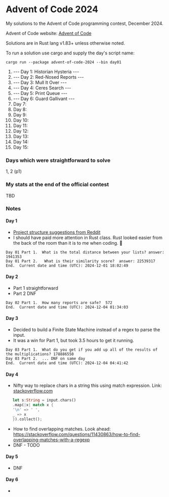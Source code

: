 # Advent of Code 2024
My solutions to the Advent of Code programming contest, December 2024.

Advent of Code website:  [Advent of Code](https://adventofcode.com)

Solutions are in Rust lang v1.83+ unless otherwise noted.

To run a solution use cargo and supply the day's script name:
```shell
cargo run --package advent-of-code-2024 --bin day01
```

1. --- Day 1: Historian Hysteria ---
2. --- Day 2: Red-Nosed Reports --- 
3. --- Day 3: Mull It Over --- 
4. --- Day 4: Ceres Search ---
5. --- Day 5: Print Queue --- 
6. --- Day 6: Guard Gallivant ---
7. Day  7:  
8. Day  8:  
9. Day  9:  
10. Day 10: 
11. Day 11: 
12. Day 12: 
13. Day 13: 
14. Day 14: 
15. Day 15: 

### Days which were straightforward to solve
1, 2 (p1)

### My stats at the end of the official contest
TBD

### Notes

#### Day 1
- [Project structure suggestions from Reddit](https://www.reddit.com/r/adventofcode/comments/zikosa/how_to_organize_rust_code_for_advent_of_code/)
- I should have paid more attention in Rust class.  Rust looked easier from the back of the room than it is to me when coding. 🙂

```text
Day 01 Part 1.  What is the total distance between your lists? answer: 1941353
Day 01 Part 2.   What is their similarity score?  answer: 22539317
End.  Current date and time (UTC): 2024-12-01 18:02:49
```

#### Day 2
- Part 1 straightforward
- Part 2 DNF

```text
Day 02 Part 1.  How many reports are safe?  572
End.  Current date and time (UTC): 2024-12-04 01:34:03
```

#### Day 3
- Decided to build a Finite State Machine instead of a regex to parse the input.
- It was a win for Part 1, but took 3.5 hours to get it running.
```text
Day 03 Part 1.  What do you get if you add up all of the results of the multiplications? 178886550
Day 03 Part 2.  ... DNF on same day
End.  Current date and time (UTC): 2024-12-04 04:41:42
```

#### Day 4
- Nifty way to replace chars in a string this using match expression. Link: [stackoverflow.com](https://stackoverflow.com/questions/34606043/how-do-i-replace-specific-characters-idiomatically-in-rust)
```rust
   let s:String = input.chars()
   .map(|x| match x {
   '\n' => ' ',
   _ => x
   }).collect();
```
- How to find overlapping matches.  Look ahead:  https://stackoverflow.com/questions/11430863/how-to-find-overlapping-matches-with-a-regexp
- DNF - TODO

#### Day 5
- DNF

#### Day 6
- 